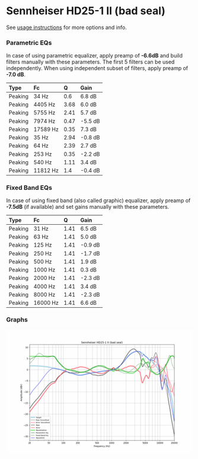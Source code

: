 # Sennheiser HD25-1 II (bad seal)
See [usage instructions](https://github.com/jaakkopasanen/AutoEq#usage) for more options and info.

### Parametric EQs
In case of using parametric equalizer, apply preamp of **-6.6dB** and build filters manually
with these parameters. The first 5 filters can be used independently.
When using independent subset of filters, apply preamp of **-7.0 dB**.

| Type    | Fc       |    Q | Gain    |
|:--------|:---------|:-----|:--------|
| Peaking | 34 Hz    | 0.6  | 6.8 dB  |
| Peaking | 4405 Hz  | 3.68 | 6.0 dB  |
| Peaking | 5755 Hz  | 2.41 | 5.7 dB  |
| Peaking | 7974 Hz  | 0.47 | -5.5 dB |
| Peaking | 17589 Hz | 0.35 | 7.3 dB  |
| Peaking | 35 Hz    | 2.94 | -0.8 dB |
| Peaking | 64 Hz    | 2.39 | 2.7 dB  |
| Peaking | 253 Hz   | 0.35 | -2.2 dB |
| Peaking | 540 Hz   | 1.11 | 3.4 dB  |
| Peaking | 11812 Hz | 1.4  | -0.4 dB |

### Fixed Band EQs
In case of using fixed band (also called graphic) equalizer, apply preamp of **-7.5dB**
(if available) and set gains manually with these parameters.

| Type    | Fc       |    Q | Gain    |
|:--------|:---------|:-----|:--------|
| Peaking | 31 Hz    | 1.41 | 6.5 dB  |
| Peaking | 63 Hz    | 1.41 | 5.0 dB  |
| Peaking | 125 Hz   | 1.41 | -0.9 dB |
| Peaking | 250 Hz   | 1.41 | -1.7 dB |
| Peaking | 500 Hz   | 1.41 | 1.9 dB  |
| Peaking | 1000 Hz  | 1.41 | 0.3 dB  |
| Peaking | 2000 Hz  | 1.41 | -2.3 dB |
| Peaking | 4000 Hz  | 1.41 | 3.4 dB  |
| Peaking | 8000 Hz  | 1.41 | -2.3 dB |
| Peaking | 16000 Hz | 1.41 | 6.6 dB  |

### Graphs
![](./Sennheiser%20HD25-1%20II%20(bad%20seal).png)